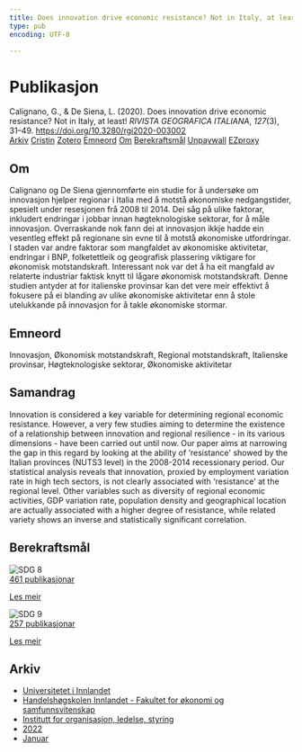 ```yaml
---
title: Does innovation drive economic resistance? Not in Italy, at least!
type: pub
encoding: UTF-8

---
```

<h1>Publikasjon</h1>
<article id="csl-bib-container-5H688PF5" class="csl-bib-container">
  <div class="csl-bib-body"> <div class="csl-entry">Calignano, G., &#38; De Siena, L. (2020). Does innovation drive economic resistance? Not in Italy, at least! <i>RIVISTA GEOGRAFICA ITALIANA</i>, <i>127</i>(3), 31–49. <a href="https://doi.org/10.3280/rgi2020-003002">https://doi.org/10.3280/rgi2020-003002</a></div> </div>
  <div class="csl-bib-buttons">
    <a href="#taxonomy-article-5H688PF5" alt="archive" class="csl-bib-button">Arkiv</a>
    <a href="https://app.cristin.no/results/show.jsf?id=1977012" alt="Cristin" class="csl-bib-button">Cristin</a>
    <a href="http://zotero.org/groups/5881554/items/5H688PF5" alt="Zotero" class="csl-bib-button">Zotero</a>
    <a href="#keywords-article-5H688PF5" alt="keywords" class="csl-bib-button">Emneord</a>
    <a href="#about-article-5H688PF5" alt="about_pub" class="csl-bib-button">Om</a>
    <a href="#sdg-article-5H688PF5" alt="sdg" class="csl-bib-button">Berekraftsmål</a>
    <a href="https://doi.org/10.3280/rgi2020-003002" alt="Unpaywall" class="csl-bib-button">Unpaywall</a>
    <a href="https://doi.org/10.3280/rgi2020-003002" alt="EZproxy" class="csl-bib-button">EZproxy</a>
  </div>
  <div id="csl-bib-meta-container-5H688PF5"></div>
</article>
<div id="csl-bib-meta-5H688PF5" class="csl-bib-meta">
  <article id="about-article-5H688PF5" class="about_pub-article">
    <h1>Om</h1>
    Calignano og De Siena gjennomførte ein studie for å undersøke om innovasjon hjelper regionar i Italia med å motstå økonomiske nedgangstider, spesielt under resesjonen frå 2008 til 2014. Dei såg på ulike faktorar, inkludert endringar i jobbar innan høgteknologiske sektorar, for å måle innovasjon. Overraskande nok fann dei at innovasjon ikkje hadde ein vesentleg effekt på regionane sin evne til å motstå økonomiske utfordringar. I staden var andre faktorar som mangfaldet av økonomiske aktivitetar, endringar i BNP, folketettleik og geografisk plassering viktigare for økonomisk motstandskraft. Interessant nok var det å ha eit mangfald av relaterte industriar faktisk knytt til lågare økonomisk motstandskraft. Denne studien antyder at for italienske provinsar kan det vere meir effektivt å fokusere på ei blanding av ulike økonomiske aktivitetar enn å stole utelukkande på innovasjon for å takle økonomiske stormar.
  </article>
  <article id="keywords-article-5H688PF5" class="keywords-article">
    <h1>Emneord</h1>
    Innovasjon, Økonomisk motstandskraft, Regional motstandskraft, Italienske provinsar, Høgteknologiske sektorar, Økonomiske aktivitetar
  </article>
  <article id="abstract-article-5H688PF5" class="abstract-article">
    <h1>Samandrag</h1>
    Innovation is considered a key variable for determining regional economic resistance. However, a very few studies aiming to determine the existence of a relationship between innovation and regional resilience - in its various dimensions - have been carried out until now. Our paper aims at narrowing the gap in this regard by looking at the ability of ‘resistance' showed by the Italian provinces (NUTS3 level) in the 2008-2014 recessionary period. Our statistical analysis reveals that innovation, proxied by employment variation rate in high tech sectors, is not clearly associated with ‘resistance' at the regional level. Other variables such as diversity of regional economic activities, GDP variation rate, population density and geographical location are actually associated with a higher degree of resistance, while related variety shows an inverse and statistically significant correlation.
  </article>
  <article id="sdg-article-5H688PF5" class="sdg-article">
    <h1>Berekraftsmål</h1>
    <div class="sdg-container"><div id="sdg8" class="sdg">
        <img src="{{< params subfolder >}}images/sdg/sdg08_nn.png" class="image" alt="SDG 8">
        <div class="sdg-overlay">
          <a href="/nn/archive/?key=?sdg=8#archive" class="sdg-publication-count"><span>461</span> publikasjonar</a>
          <p><a href="https://fn.no/om-fn/fns-baerekraftsmaal/anstendig-arbeid-og-oekonomisk-vekst?lang=nno-NO" class="sdg-read-more">Les meir</a></p>
        </div>
      </div> <div id="sdg9" class="sdg">
        <img src="{{< params subfolder >}}images/sdg/sdg09_nn.png" class="image" alt="SDG 9">
        <div class="sdg-overlay">
          <a href="/nn/archive/?key=?sdg=9#archive" class="sdg-publication-count"><span>257</span> publikasjonar</a>
          <p><a href="https://fn.no/om-fn/fns-baerekraftsmaal/industri-innovasjon-og-infrastruktur?lang=nno-NO" class="sdg-read-more">Les meir</a></p>
        </div>
      </div></div>
  </article>
  <article id="taxonomy-article-5H688PF5" class="taxonomy-article">
    <h1>Arkiv</h1>
    <ul>
      <li>
        <a href="/nn/archive/?key=3DCRN523">Universitetet i Innlandet</a>
      </li>
      <li>
        <a href="/nn/archive/?key=DU8Q9LN9">Handelshøgskolen Innlandet - Fakultet for økonomi og samfunnsvitenskap</a>
      </li>
      <li>
        <a href="/nn/archive/?key=4LUWR3ZM">Institutt for organisasjon, ledelse, styring</a>
      </li>
      <li>
        <a href="/nn/archive/?key=RDNF7EXQ">2022</a>
      </li>
      <li>
        <a href="/nn/archive/?key=MRAFNJX4">Januar</a>
      </li>
    </ul>
  </article>
</div>
